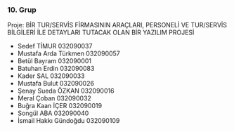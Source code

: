 ### 10. Grup

Proje: BİR TUR/SERVİS FİRMASININ ARAÇLARI, PERSONELİ VE TUR/SERVİS BİLGİLERİ İLE DETAYLARI TUTACAK OLAN BİR YAZILIM PROJESİ

- Sedef TİMUR 032090037
- Mustafa Arda Türkmen 032090057
- Betül Bayram 032090001
- Batuhan Erdin 032090083
- Kader SAL 032090033
- Mustafa Bulut 032090026
- Şenay Sueda ÖZKAN 032090016
- Meral Çoban 032090032
- Buğra Kaan İÇER 032090019
- Songül ABA 032090040
- İsmail Hakkı Gündoğdu 032090109
